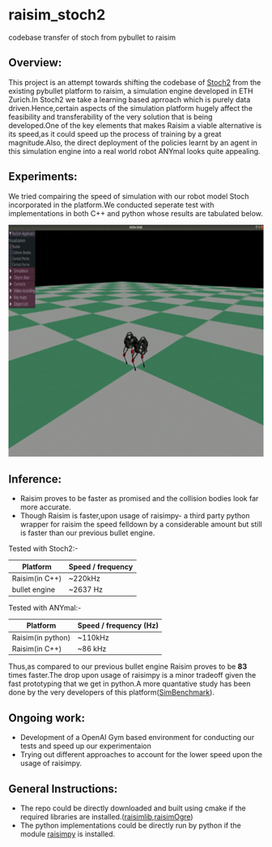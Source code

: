 # raisim_stoch2
codebase transfer of stoch from pybullet to raisim

## Overview:
This project is an attempt towards shifting the codebase of [Stoch2](https://cps.iisc.ac.in/research/walking-robot/) from the existing pybullet platform to raisim, a simulation engine developed in ETH Zurich.In Stoch2 we take a learning based aprroach which is purely data driven.Hence,certain aspects of the simulation platform hugely affect the feasibility and transferability of the very solution that is being developed.One of the key elements that makes Raisim a viable alternative is its speed,as it could speed up the process of training by a great magnitude.Also, the direct deployment of the policies learnt by an agent in this simulation engine into a real world robot ANYmal looks quite appealing.   

## Experiments:
We tried compairing the speed of simulation with our robot model Stoch incorporated in the platform.We conducted seperate test with implementations in both C++ and python whose results are tabulated below.
<p align="center">
   <img width="600" height="458" src="https://github.com/lok-i/raisim_stoch2/blob/master/edited.gif">
</p>


## Inference:
* Raisim proves to be faster as promised and the collision bodies look far more accurate.
* Though Raisim is faster,upon usage of raisimpy- a third party python wrapper for raisim the speed felldown by a considerable amount but still is faster than our previous bullet engine.

Tested with Stoch2:-

Platform | Speed / frequency
------------ | -------------
Raisim(in C++) |~220kHz 
bullet engine | ~2637 Hz

Tested with ANYmal:-

Platform | Speed / frequency (Hz)
------------ | -------------
Raisim(in python) |~110kHz 
Raisim(in C++) | ~86 kHz

Thus,as compared to our previous bullet engine Raisim proves to be **83** times faster.The drop upon usage of raisimpy is a minor tradeoff given the fast prototyping that we get in python.A more quantative study has been done by the very developers of this platform([SimBenchmark](https://leggedrobotics.github.io/SimBenchmark/)). 


## Ongoing work:
* Development of a OpenAI Gym based environment for conducting our tests and speed up our experimentaion
* Trying out different approaches to account for the lower speed upon the usage of raisimpy.

## General Instructions:
* The repo could be directly downloaded and built using cmake if the required libraries are installed.([raisimlib](https://github.com/leggedrobotics/raisimLib),[raisimOgre](https://github.com/leggedrobotics/raisimOgre))
* The python implementations could be directly run by python if the module [raisimpy](https://github.com/robotlearn/raisimpy) is installed.

